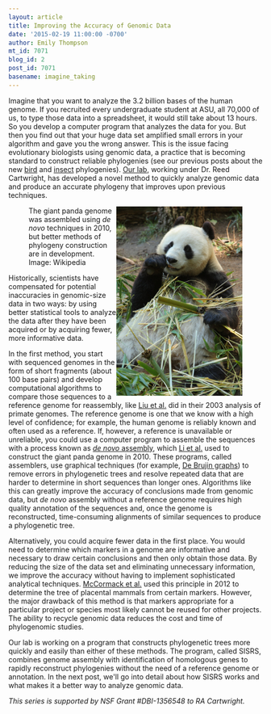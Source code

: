 ```yaml
---
layout: article
title: Improving the Accuracy of Genomic Data
date: '2015-02-19 11:00:00 -0700'
author: Emily Thompson
mt_id: 7071
blog_id: 2
post_id: 7071
basename: imagine_taking
---
```

Imagine that you want to analyze the 3.2 billion bases of the human genome. If you recruited every undergraduate student at ASU, all 70,000 of us, to type those data into a spreadsheet, it would still take about 13 hours. So you develop a computer program that analyzes the data for you. But then you find out that your huge data set amplified small errors in your algorithm and gave you the wrong answer. This is the issue facing evolutionary biologists using genomic data, a practice that is becoming standard to construct reliable phylogenies (see our previous posts about the new [bird](http://pandasthumb.org/archives/2015/01/phylogenomics-r.html) and [insect](http://pandasthumb.org/archives/2015/01/delving-into-th.html) phylogenies). [Our lab](http://cartwrig.ht), working under Dr. Reed Cartwright, has developed a novel method to quickly analyze genomic data and produce an accurate phylogeny that improves upon previous techniques.

<figure>
<img src="/uploads/2015/Bai_yun_giant_panda.jpg" alt="" width="250" height="375" style="float:right;" />
<figcaption markdown="span">

The giant panda genome was assembled using _de novo_ techniques in 2010, but better methods of phylogeny construction are in development.
Image: Wikipedia

</figcaption>
</figure>

Historically, scientists have compensated for potential inaccuracies in genomic-size data in two ways: by using better statistical tools to analyze the data after they have been acquired or by acquiring fewer, more informative data. 

In the first method, you start with sequenced genomes in the form of short fragments (about 100 base pairs) and develop computational algorithms to compare those sequences to a reference genome for reassembly, like [Liu et al.](http://eichlerlab.gs.washington.edu/primategenome/Liu_etal.pdf) did in their 2003 analysis of primate genomes. The reference genome is one that we know with a high level of confidence; for example, the human genome is reliably known and often used as a reference. If, however, a reference is unavailable or unreliable, you could use a computer program to assemble the sequences with a process known as [_de novo_ assembly](http://en.wikipedia.org/wiki/De_novo_transcriptome_assembly), which [Li et al.](http://www.nature.com/nature/journal/v463/n7279/full/nature08696.html) used to construct the giant panda genome in 2010. These programs, called assemblers, use graphical techniques (for example, [De Brujin graphs](http://www.cs.jhu.edu/~langmea/resources/lecture_notes/assembly_dbg.pdf)) to remove errors in phylogenetic trees and resolve repeated data that are harder to determine in short sequences than longer ones.  Algorithms like this can greatly improve the accuracy of conclusions made from genomic data, but _de novo_ assembly without a reference genome requires high quality annotation of the sequences and, once the genome is reconstructed, time-consuming alignments of similar sequences to produce a phylogenetic tree. 

Alternatively, you could acquire fewer data in the first place. You would need to determine which markers in a genome are informative and necessary to draw certain conclusions and then only obtain those data. By reducing the size of the data set and eliminating unnecessary information, we improve the accuracy without having to implement sophisticated analytical techniques. [ McCormack et al.](http://www.ncbi.nlm.nih.gov/pmc/articles/PMC3317156/) used this principle in 2012 to determine the tree of placental mammals from certain markers. However, the major drawback of this method is that markers appropriate for a particular project or species most likely cannot be reused for other projects. The ability to recycle genomic data reduces the cost and time of phylogenomic studies. 

Our lab is working on a program that constructs phylogenetic trees more quickly and easily than either of these methods. The program, called SISRS, combines genome assembly with identification of homologous genes to rapidly reconstruct phylogenies without the need of a reference genome or annotation. In the next post, we'll go into detail about how SISRS works and what makes it a better way to analyze genomic data.

_This series is supported by NSF Grant #DBI-1356548 to RA Cartwright._
